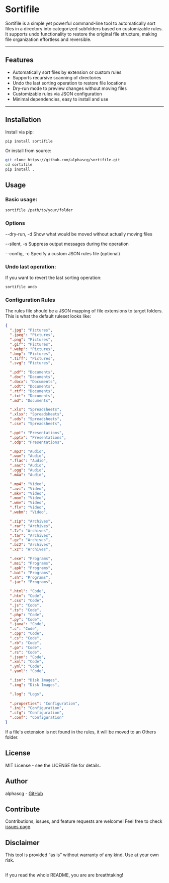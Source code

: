 # Sortifile

Sortifile is a simple yet powerful command-line tool to automatically sort files in a directory into categorized subfolders based on customizable rules. It supports undo functionality to restore the original file structure, making file organization effortless and reversible.

---

## Features

- Automatically sort files by extension or custom rules  
- Supports recursive scanning of directories  
- Undo the last sorting operation to restore file locations  
- Dry-run mode to preview changes without moving files  
- Customizable rules via JSON configuration  
- Minimal dependencies, easy to install and use

---

## Installation

Install via pip:

```bash
pip install sortifile
```

Or install from source:

```bash
git clone https://github.com/alphascg/sortifile.git
cd sortifile
pip install .
```

## Usage

### Basic usage:
```bash
sortifile /path/to/your/folder
```

### Options
--dry-run, -d
Show what would be moved without actually moving files

--silent, -s
Suppress output messages during the operation

--config, -c
Specify a custom JSON rules file (optional)

### Undo last operation:

If you want to revert the last sorting operation:
```bash
sortifile undo
```

### Configuration Rules

The rules file should be a JSON mapping of file extensions to target folders. This is what the default ruleset looks like:

```json
{
  ".jpg": "Pictures",
  ".jpeg": "Pictures",
  ".png": "Pictures",
  ".gif": "Pictures",
  ".webp": "Pictures",
  ".bmp": "Pictures",
  ".tiff": "Pictures",
  ".svg": "Pictures",

  ".pdf": "Documents",
  ".doc": "Documents",
  ".docx": "Documents",
  ".odt": "Documents",
  ".rtf": "Documents",
  ".txt": "Documents",
  ".md": "Documents",

  ".xls": "Spreadsheets",
  ".xlsx": "Spreadsheets",
  ".ods": "Spreadsheets",
  ".csv": "Spreadsheets",

  ".ppt": "Presentations",
  ".pptx": "Presentations",
  ".odp": "Presentations",

  ".mp3": "Audio",
  ".wav": "Audio",
  ".flac": "Audio",
  ".aac": "Audio",
  ".ogg": "Audio",
  ".m4a": "Audio",

  ".mp4": "Video",
  ".avi": "Video",
  ".mkv": "Video",
  ".mov": "Video",
  ".wmv": "Video",
  ".flv": "Video",
  ".webm": "Video",

  ".zip": "Archives",
  ".rar": "Archives",
  ".7z": "Archives",
  ".tar": "Archives",
  ".gz": "Archives",
  ".bz2": "Archives",
  ".xz": "Archives",

  ".exe": "Programs",
  ".msi": "Programs",
  ".apk": "Programs",
  ".bat": "Programs",
  ".sh": "Programs",
  ".jar": "Programs",

  ".html": "Code",
  ".htm": "Code",
  ".css": "Code",
  ".js": "Code",
  ".ts": "Code",
  ".php": "Code",
  ".py": "Code",
  ".java": "Code",
  ".c": "Code",
  ".cpp": "Code",
  ".cs": "Code",
  ".rb": "Code",
  ".go": "Code",
  ".rs": "Code",
  ".json": "Code",
  ".xml": "Code",
  ".yml": "Code",
  ".yaml": "Code",

  ".iso": "Disk Images",
  ".img": "Disk Images",

  ".log": "Logs",
  
  ".properties": "Configuration",
  ".ini": "Configuration",
  ".cfg": "Configuration",
  ".conf": "Configuration"
}
```

If a file's extension is not found in the rules, it will be moved to an Others folder.

## License

MIT License - see the LICENSE file for details.

## Author
alphascg - [GitHub](https://github.com/alphascg)

## Contribute

Contributions, issues, and feature requests are welcome!
Feel free to check [issues page](https://github.com/alphascg/sortifile/issues).

## Disclaimer
This tool is provided “as is” without warranty of any kind. Use at your own risk.
##

If you read the whole README, you are are breathtaking!